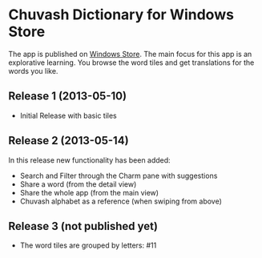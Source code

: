 Chuvash Dictionary for Windows Store
============

The app is published on [Windows Store](http://bit.ly/ZQ2fDM). The main focus for this app is an explorative learning. You browse the word tiles and get translations for the words you like.

## Release 1 (2013-05-10) ##

- Initial Release with basic tiles

## Release 2 (2013-05-14) ##
In this release new functionality has been added:

- Search and Filter through the Charm pane with suggestions
- Share a word (from the detail view) 
- Share the whole app (from the main view)
- Chuvash alphabet as a reference (when swiping from above)

## Release 3 (not published yet) ##

- The word tiles are grouped by letters: #11